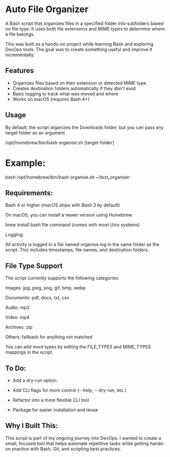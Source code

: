 # Auto File Organizer

A Bash script that organizes files in a specified folder into subfolders based on file type. It uses both file extensions and MIME types to determine where a file belongs.

This was built as a hands-on project while learning Bash and exploring DevOps tools. The goal was to create something useful and improve it incrementally.

## Features

- Organizes files based on their extension or detected MIME type
- Creates destination folders automatically if they don't exist
- Basic logging to track what was moved and where
- Works on macOS (requires Bash 4+)

## Usage

By default, the script organizes the Downloads folder, but you can pass any target folder as an argument.


/opt/homebrew/bin/bash organise.sh [target-folder]
# Example:
bash /opt/homebrew/bin/bash organise.sh ~/test_organiser

## Requirements:

Bash 4 or higher (macOS ships with Bash 3 by default)

On macOS, you can install a newer version using Homebrew:

brew install bash
file command (comes with most Unix systems)

Logging:

All activity is logged in a file named organise.log in the same folder as the script. This includes timestamps, file names, and destination folders.

## File Type Support

The script currently supports the following categories:

Images: jpg, jpeg, png, gif, bmp, webp

Documents: pdf, docx, txt, csv

Audio: mp3

Video: mp4

Archives: zip

Others: fallback for anything not matched

You can add more types by editing the FILE_TYPES and MIME_TYPES mappings in the script.

## To Do:

- Add a dry-run option

- Add CLI flags for more control (--help, --dry-run, etc.)

- Refactor into a more flexible CLI tool

- Package for easier installation and reuse

## Why I Built This:

This script is part of my ongoing journey into DevOps. I wanted to create a small, focused tool that helps automate repetitive tasks while getting hands-on practice with Bash, Git, and scripting best practices.

